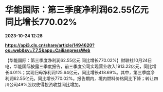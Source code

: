 # 华能国际：第三季度净利润62.55亿元 同比增长770.02%

**2023-10-24 12:28**

**https://api3.cls.cn/share/article/1494620?os=web&sv=7.7.5&app=CailianpressWeb**

【华能国际：第三季度净利润62.55亿元 同比增长770.02%】财联社10月24日电，华能国际披露三季度报告，前三季度公司实现营业收入1913.22亿元，同比增长4.01%；实现归母净利润125.64亿元，同比增长418.69%。其中，第三季度净利润62.55亿元，同比增长770.02%。报告期内，境内燃料价格同比下降；转让四川公司49%股权使得投资收益同比增加。